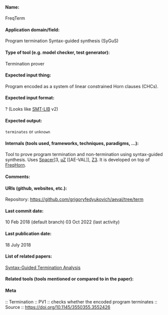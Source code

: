 #### Name:
FreqTerm

#### Application domain/field:
Program termination
Syntax-guided synthesis (SyGuS)

#### Type of tool (e.g. model checker, test generator):
Termination prover

#### Expected input thing:
Program encoded as a system of linear constrained Horn clauses (CHCs).

#### Expected input format:
? (Looks like [SMT-LIB](../Formats/SMT-LIB.md) v2)

#### Expected output:
`terminates` or `unknown`

#### Internals (tools used, frameworks, techniques, paradigms, ...):
Tool to prove program termination and non-termination using syntax-guided synthesis.
Uses [Spacer](Solvers/Spacer.md)]3, [µZ](Solvers/µZ.md) [[AE-VAL]], [Z3](Solvers/SMT/Z3.md). It is developed on top of [FreqHorn](Solvers/FreqHorn.md).

#### Comments:

#### URIs (github, websites, etc.):
Repository: https://github.com/grigoryfedyukovich/aeval/tree/term

#### Last commit date:
10 Feb 2018 (default branch)
03 Oct 2022 (last activity)

#### Last publication date:
18 July 2018

#### List of related papers:
[Syntax-Guided Termination Analysis](https://doi.org/10.1007/978-3-319-96145-3_7)

#### Related tools (tools mentioned or compared to in the paper):

#### Meta
:: Termination
:: PV1 :: checks whether the encoded program terminates
:: Source :: https://doi.org/10.1145/3550355.3552426
